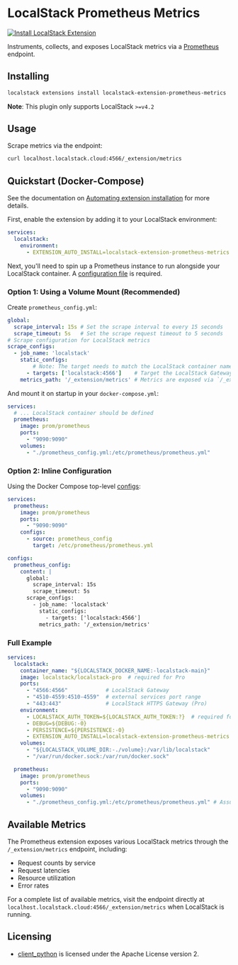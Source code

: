 # LocalStack Prometheus Metrics
[![Install LocalStack Extension](https://localstack.cloud/gh/extension-badge.svg)](https://app.localstack.cloud/extensions/remote?url=git+https://github.com/localstack/localstack-extensions/#egg=localstack-extension-prometheus-metrics&subdirectory=prometheus)

Instruments, collects, and exposes LocalStack metrics via a [Prometheus](https://prometheus.io/) endpoint.

## Installing

```bash
localstack extensions install localstack-extension-prometheus-metrics
```

**Note**: This plugin only supports LocalStack `>=v4.2`

## Usage

Scrape metrics via the endpoint:
```bash
curl localhost.localstack.cloud:4566/_extension/metrics
```

## Quickstart (Docker-Compose)

See the documentation on [Automating extension installation](https://docs.localstack.cloud/user-guide/extensions/managing-extensions/#automating-extensions-installation) for more details.

First, enable the extension by adding it to your LocalStack environment:

```yaml
services:
  localstack:
    environment:
      - EXTENSION_AUTO_INSTALL=localstack-extension-prometheus-metrics
```

Next, you'll need to spin up a Prometheus instance to run alongside your LocalStack container. A [configuration file](https://prometheus.io/docs/prometheus/latest/configuration/configuration/#configuration-file) is required.

### Option 1: Using a Volume Mount (Recommended)

Create `prometheus_config.yml`:
```yaml
global:
  scrape_interval: 15s # Set the scrape interval to every 15 seconds
  scrape_timeout: 5s   # Set the scrape request timeout to 5 seconds
# Scrape configuration for LocalStack metrics
scrape_configs:
  - job_name: 'localstack'
    static_configs:
        # Note: The target needs to match the LocalStack container name for the Prometheus container to resolve the endpoint.
      - targets: ['localstack:4566']    # Target the LocalStack Gateway. 
    metrics_path: '/_extension/metrics' # Metrics are exposed via `/_extension/metrics` endpoint
```

And mount it on startup in your `docker-compose.yml`:
```yaml
services:
  # ... LocalStack container should be defined
  prometheus:
    image: prom/prometheus
    ports:
      - "9090:9090"
    volumes:
      - "./prometheus_config.yml:/etc/prometheus/prometheus.yml"
```

### Option 2: Inline Configuration

Using the Docker Compose top-level [configs](https://docs.docker.com/reference/compose-file/configs/):
```yaml
services:
  prometheus:
    image: prom/prometheus
    ports:
      - "9090:9090"
    configs:
      - source: prometheus_config
        target: /etc/prometheus/prometheus.yml

configs:
  prometheus_config:
    content: |
      global:
        scrape_interval: 15s
        scrape_timeout: 5s
      scrape_configs:
        - job_name: 'localstack'
          static_configs:
            - targets: ['localstack:4566']
          metrics_path: '/_extension/metrics'
```

### Full Example

```yaml
services:
  localstack:
    container_name: "${LOCALSTACK_DOCKER_NAME:-localstack-main}"
    image: localstack/localstack-pro  # required for Pro
    ports:
      - "4566:4566"            # LocalStack Gateway
      - "4510-4559:4510-4559"  # external services port range
      - "443:443"              # LocalStack HTTPS Gateway (Pro)
    environment:
      - LOCALSTACK_AUTH_TOKEN=${LOCALSTACK_AUTH_TOKEN:?}  # required for Pro
      - DEBUG=${DEBUG:-0}
      - PERSISTENCE=${PERSISTENCE:-0}
      - EXTENSION_AUTO_INSTALL=localstack-extension-prometheus-metrics
    volumes:
      - "${LOCALSTACK_VOLUME_DIR:-./volume}:/var/lib/localstack"
      - "/var/run/docker.sock:/var/run/docker.sock"

  prometheus:
    image: prom/prometheus
    ports:
      - "9090:9090"
    volumes:
      - "./prometheus_config.yml:/etc/prometheus/prometheus.yml" # Assumes prometheus_config.yml exists in your CWD
```

## Available Metrics

The Prometheus extension exposes various LocalStack metrics through the `/_extension/metrics` endpoint, including:
- Request counts by service
- Request latencies
- Resource utilization
- Error rates

For a complete list of available metrics, visit the endpoint directly at `localhost.localstack.cloud:4566/_extension/metrics` when LocalStack is running.

## Licensing

* [client_python](https://github.com/prometheus/client_python) is licensed under the Apache License version 2.